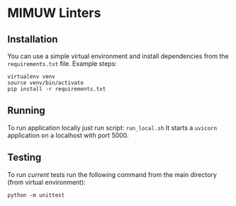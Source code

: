 # MIMUW Linters

## Installation

You can use a simple virtual environment and install dependencies from the `requirements.txt` file.
Example steps:

```shell
virtualenv venv
source venv/bin/activate
pip install -r requirements.txt
```

## Running

To run application locally just run script: `run_local.sh`
It starts a `uvicorn` application on a localhost with port 5000.

## Testing

To run *current* tests run the following command from the main directory (from virtual environment):

```shell
python -m unittest
```
